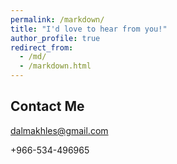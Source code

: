 ```yaml
---
permalink: /markdown/
title: "I'd love to hear from you!"
author_profile: true
redirect_from: 
  - /md/
  - /markdown.html
---
```

## Contact Me

<i class="fas fa-envelope"></i> [dalmakhles@gmail.com](mailto:dalmakhles@gmail.com)

<i class="fas fa-phone"></i> +966-534-496965
